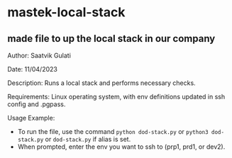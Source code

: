# mastek-local-stack
## made file to up the local stack in our company

Author: Saatvik Gulati

Date: 11/04/2023

Description: Runs a local stack and performs necessary checks.

Requirements: Linux operating system, with env definitions updated in ssh config and .pgpass.

Usage Example:
  * To run the file, use the command `python dod-stack.py` or `python3 dod-stack.py` or `dod-stack.py` if alias is set.
  * When prompted, enter the env you want to ssh to (prp1, prd1, or dev2).


